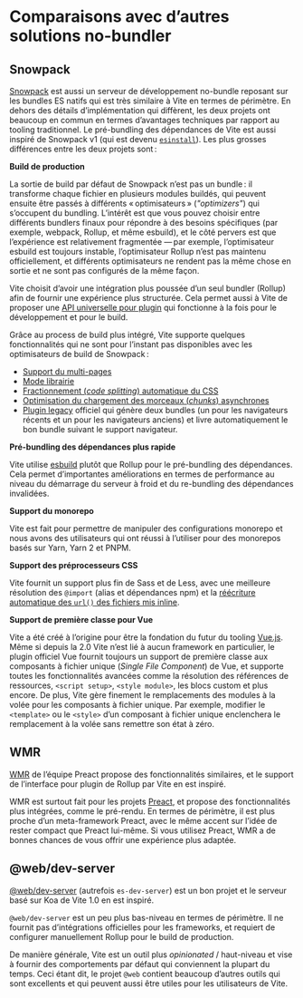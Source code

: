 # Comparaisons avec d’autres solutions no-bundler

## Snowpack

[Snowpack](https://www.snowpack.dev/) est aussi un serveur de développement no-bundle reposant sur les bundles ES natifs qui est très similaire à Vite en termes de périmètre. En dehors des détails d’implémentation qui diffèrent, les deux projets ont beaucoup en commun en termes d’avantages techniques par rapport au tooling traditionnel. Le pré-bundling des dépendances de Vite est aussi inspiré de Snowpack v1 (qui est devenu [`esinstall`](https://github.com/snowpackjs/snowpack/tree/main/esinstall)). Les plus grosses différences entre les deux projets sont :

**Build de production**

La sortie de build par défaut de Snowpack n’est pas un bundle : il transforme chaque fichier en plusieurs modules buildés, qui peuvent ensuite être passés à différents « optimisateurs » (_"optimizers"_) qui s’occupent du bundling. L’intérêt est que vous pouvez choisir entre différents bundlers finaux pour répondre à des besoins spécifiques (par exemple, webpack, Rollup, et même esbuild), et le côté pervers est que l’expérience est relativement fragmentée — par exemple, l’optimisateur esbuild est toujours instable, l’optimisateur Rollup n’est pas maintenu officiellement, et différents optimisateurs ne rendent pas la même chose en sortie et ne sont pas configurés de la même façon.

Vite choisit d’avoir une intégration plus poussée d’un seul bundler (Rollup) afin de fournir une expérience plus structurée. Cela permet aussi à Vite de proposer une [API universelle pour plugin](./api-plugin) qui fonctionne à la fois pour le développement et pour le build.

Grâce au process de build plus intégré, Vite supporte quelques fonctionnalités qui ne sont pour l’instant pas disponibles avec les optimisateurs de build de Snowpack :

- [Support du multi-pages](./build#application-multi-pages)
- [Mode librairie](./build#mode-librairie)
- [Fractionnement (_code splitting_) automatique du CSS](./features#fractionnement-code-splitting-du-css)
- [Optimisation du chargement des morceaux (_chunks_) asynchrones](./features#optimisation-du-chargement-des-morceaux-asynchrones)
- [Plugin legacy](https://github.com/vitejs/vite/tree/main/packages/plugin-legacy) officiel qui génère deux bundles (un pour les navigateurs récents et un pour les navigateurs anciens) et livre automatiquement le bon bundle suivant le support navigateur.

**Pré-bundling des dépendances plus rapide**

Vite utilise [esbuild](https://esbuild.github.io/) plutôt que Rollup pour le pré-bundling des dépendances. Cela permet d’importantes améliorations en termes de performance au niveau du démarrage du serveur à froid et du re-bundling des dépendances invalidées.

**Support du monorepo**

Vite est fait pour permettre de manipuler des configurations monorepo et nous avons des utilisateurs qui ont réussi à l’utiliser pour des monorepos basés sur Yarn, Yarn 2 et PNPM.

**Support des préprocesseurs CSS**

Vite fournit un support plus fin de Sass et de Less, avec une meilleure résolution des `@import` (alias et dépendances npm) et la [réécriture automatique des `url()` des fichiers mis inline](./features#mise-inline-et-reecriture-de-la-base-pour-import).

**Support de première classe pour Vue**

Vite a été créé à l’origine pour être la fondation du futur du tooling [Vue.js](https://vuejs.org/). Même si depuis la 2.0 Vite n’est lié à aucun framework en particulier, le plugin officiel Vue fournit toujours un support de première classe aux composants à fichier unique (_Single File Component_) de Vue, et supporte toutes les fonctionnalités avancées comme la résolution des références de ressources, `<script setup>`, `<style module>`, les blocs custom et plus encore. De plus, Vite gère finement le remplacements des modules à la volée pour les composants à fichier unique. Par exemple, modifier le `<template>` ou le `<style>` d’un composant à fichier unique enclenchera le remplacement à la volée sans remettre son état à zéro.

## WMR

[WMR](https://github.com/preactjs/wmr) de l’équipe Preact propose des fonctionnalités similaires, et le support de l’interface pour plugin de Rollup par Vite en est inspiré.

WMR est surtout fait pour les projets [Preact](https://preactjs.com/), et propose des fonctionnalités plus intégrées, comme le pré-rendu. En termes de périmètre, il est plus proche d’un meta-framework Preact, avec le même accent sur l’idée de rester compact que Preact lui-même. Si vous utilisez Preact, WMR a de bonnes chances de vous offrir une expérience plus adaptée.

## @web/dev-server

[@web/dev-server](https://modern-web.dev/docs/dev-server/overview/) (autrefois `es-dev-server`) est un bon projet et le serveur basé sur Koa de Vite 1.0 en est inspiré.

`@web/dev-server` est un peu plus bas-niveau en termes de périmètre. Il ne fournit pas d’intégrations officielles pour les frameworks, et requiert de configurer manuellement Rollup pour le build de production.

De manière générale, Vite est un outil plus _opinionated_ / haut-niveau et vise à fournir des comportements par défaut qui conviennent la plupart du temps. Ceci étant dit, le projet `@web` contient beaucoup d’autres outils qui sont excellents et qui peuvent aussi être utiles pour les utilisateurs de Vite.
